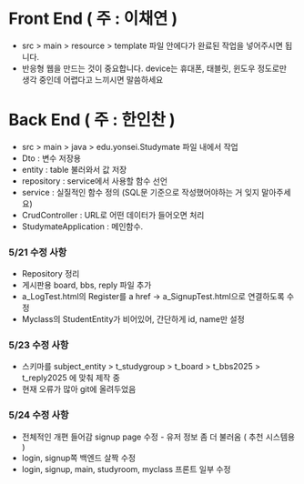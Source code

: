 # Front End ( 주 : 이채연 )
- src > main > resource > template 파일 안에다가 완료된 작업을 넣어주시면 됩니다.
- 반응형 웹을 만드는 것이 중요합니다. device는 휴대폰, 태블릿, 윈도우 정도로만 생각 중인데 어렵다고 느끼시면 말씀하세요

# Back End ( 주 : 한인찬 )
- src > main > java > edu.yonsei.Studymate 파일 내에서 작업
- Dto : 변수 저장용
- entity : table 불러와서 값 저장
- repository : service에서 사용할 함수 선언
- service : 실질적인 함수 정의 (SQL문 기준으로 작성했어야하는 거 잊지 말아주세요)
- CrudController : URL로 어떤 데이터가 들어오면 처리
- StudymateApplication : 메인함수.

### 5/21 수정 사항
- Repository 정리
- 게시판용 board, bbs, reply 파일 추가
- a_LogTest.html의 Register를 a href -> a_SignupTest.html으로 연결하도록 수정
- Myclass의 StudentEntity가 비어있어, 간단하게 id, name만 설정

### 5/23 수정 사항
- 스키마를 subject_entity > t_studygroup > t_board > t_bbs2025 > t_reply2025 에 맞춰 제작 중
- 현재 오류가 많아 git에 올려두었음

### 5/24 수정 사항
- 전체적인 개편 들어감 signup page 수정 - 유저 정보 좀 더 불러옴 ( 추천 시스템용 )
- login, signup쪽 백엔드 살짝 수정
- login, signup, main, studyroom, myclass 프론트 일부 수정
